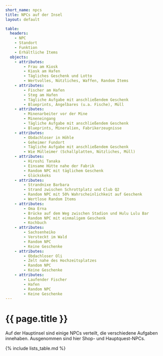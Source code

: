 ```yaml
---
short_name: npcs
title: NPCs auf der Insel
layout: default

table:
  headers:
    - NPC
    - Standort
    - Funktion
    - Erhältliche Items
  objects:
    - attributes:
        - Frau am Kiosk
        - Kiosk am Hafen
        - Tägliches Geschenk und Lotto
        - Wertvolles, Nützliches, Waffen, Random Items
    - attributes:
        - Fischer am Hafen
        - Steg am Hafen
        - Tägliche Aufgabe mit anschließendem Geschenk
        - Blueprints, Angelbares (u.a. Fische), Müll
    - attributes:
        - Minenarbeiter vor der Mine
        - Mineneingang
        - Tägliche Aufgabe mit anschließendem Geschenk
        - Blueprints, Mineralien, Fabrikerzeugnisse
    - attributes:
        - Obdachloser in Höhle
        - Geheimer Fundort
        - Tägliche Aufgabe mit anschließendem Geschenk
        - Wie Mülleimer (Schallplatten, Nützliches, Müll)
    - attributes:
        - Hiroshi Tanaka
        - Einsame Hütte nahe der Fabrik
        - Random NPC mit täglichem Geschenk
        - Glückskeks
    - attributes:
        - Strandnixe Barbara
        - Strand zwischen Schrottplatz und Club Q2
        - Random NPC mit 50% Wahrscheinlichkeit auf Geschenk
        - Wertlose Random Items
    - attributes:
        - Oma Erna
        - Brücke auf dem Weg zwischen Stadion und Hulu Lulu Bar
        - Random NPC mit einmaligem Geschenk
        - Kochbuch
    - attributes:
        - Sachsenheiko
        - Versteckt im Wald
        - Random NPC
        - Keine Geschenke
    - attributes:
        - Obdachloser Oli
        - Zelt nahe des Hochzeitsplatzes
        - Random NPC
        - Keine Geschenke
    - attributes:
        - Laufender Fischer
        - Hafen
        - Random NPC
        - Keine Geschenke
---
```

# {{ page.title }}

Auf der Hauptinsel sind einige NPCs verteilt, die verschiedene Aufgaben innehaben. Ausgenommen sind hier Shop- und Hauptquest-NPCs.

{% include lists_table.md %}
